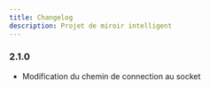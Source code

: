 ```yaml
---
title: Changelog
description: Projet de miroir intelligent
---
```


### 2.1.0
- Modification du chemin de connection au socket